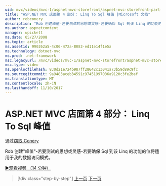 ```yaml
---
uid: mvc/videos/mvc-1/aspnet-mvc-storefront/aspnet-mvc-storefront-part-4-linq-to-sql-spike
title: "ASP.NET MVC 店面第 4 部分： Linq To Sql 峰值 |Microsoft 文档"
author: robconery
description: "Rob 创建峰值-若要测试的思想或灵感-若要确保 Sql 到该 Linq 的功能的位将适用于我的数据访问模式。"
ms.author: aspnetcontent
manager: wpickett
ms.date: 05/27/2008
ms.topic: article
ms.assetid: 990262a5-4c06-472a-8083-ed11e14f1e5a
ms.technology: dotnet-mvc
ms.prod: .net-framework
msc.legacyurl: /mvc/videos/mvc-1/aspnet-mvc-storefront/aspnet-mvc-storefront-part-4-linq-to-sql-spike
msc.type: video
ms.openlocfilehash: 830d21e724b987ff28642c13041a73b59d89c9fc
ms.sourcegitcommit: 9a9483aceb34591c97451997036a9120c3fe2baf
ms.translationtype: MT
ms.contentlocale: zh-CN
ms.lasthandoff: 11/10/2017
---
```

<a name="aspnet-mvc-storefront-part-4-linq-to-sql-spike"></a>ASP.NET MVC 店面第 4 部分： Linq To Sql 峰值
====================
通过[窃取 Conery](https://github.com/robconery)

Rob 创建"峰值"-若要测试的思想或灵感-若要确保 Sql 到该 Linq 的功能的位将适用于我的数据访问模式。

[&#9654;观看视频 （14 分钟）](https://channel9.msdn.com/Blogs/ASP-NET-Site-Videos/aspnet-mvc-storefront-part-4-linq-to-sql-spike)

>[!div class="step-by-step"]
[上一页](aspnet-mvc-storefront-part-3-pipes-and-filters.md)
[下一页](aspnet-mvc-storefront-part-5-globalization.md)
